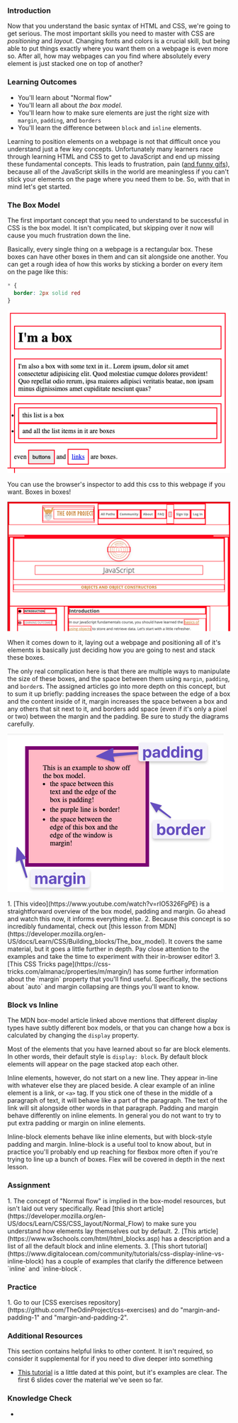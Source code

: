 
### Introduction
Now that you understand the basic syntax of HTML and CSS, we're going to get serious. The most important skills you need to master with CSS are _positioning_ and _layout_. Changing fonts and colors is a crucial skill, but being able to put things exactly where you want them on a webpage is even more so. After all, how may webpages can you find where absolutely every element is just stacked one on top of another?

### Learning Outcomes
* You'll learn about "Normal flow"
* You'll learn all about _the box model_.
* You'll learn how to make sure elements are just the right size with `margin`, `padding`, and `borders`
* You'll learn the difference between `block` and `inline` elements.

Learning to position elements on a webpage is not that difficult once you understand just a few key concepts. Unfortunately many learners race through learning HTML and CSS to get to JavaScript and end up missing these fundamental concepts. This leads to frustration, pain ([and funny gifs](https://giphy.com/gifs/css-13FrpeVH09Zrb2)), because all of the JavaScript skills in the world are meaningless if you can't stick your elements on the page where you need them to be. So, with that in mind let's get started.

### The Box Model
The first important concept that you need to understand to be successful in CSS is the box model. It isn't complicated, but skipping over it now will cause you much frustration down the line.

Basically, every single thing on a webpage is a rectangular box. These boxes can have other boxes in them and can sit alongside one another. You can get a rough idea of how this works by sticking a border on every item on the page like this:

~~~css
* {
  border: 2px solid red
}
~~~

![boxes](./imgs/boxes.png)

You can use the browser's inspector to add this css to this webpage if you want. Boxes in boxes!

![lines](./imgs/odin-lined.png)

When it comes down to it, laying out a webpage and positioning all of it's elements is basically just deciding how you are going to nest and stack these boxes.

The only real complication here is that there are multiple ways to manipulate the size of these boxes, and the space between them using `margin`, `padding`, and `border`s. The assigned articles go into more depth on this concept, but to sum it up briefly: padding increases the space between the edge of a box and the content inside of it, margin increases the space between a box and any others that sit next to it, and borders add space (even if it's only a pixel or two) between the margin and the padding. Be sure to study the diagrams carefully.

![the box model](./imgs/box-model.png)

<div class="lesson-content__panel" markdown="1">
1. [This video](https://www.youtube.com/watch?v=rIO5326FgPE) is a straightforward overview of the box model, padding and margin. Go ahead and watch this now, it informs everything else.
2. Because this concept is so incredibly fundamental, check out [this lesson from MDN](https://developer.mozilla.org/en-US/docs/Learn/CSS/Building_blocks/The_box_model). It covers the same material, but it goes a little further in depth. Pay close attention to the examples and take the time to experiment with their in-browser editor!
3. [This CSS Tricks page](https://css-tricks.com/almanac/properties/m/margin/) has some further information about the `margin` property that you'll find useful. Specifically, the sections about `auto` and margin collapsing are things you'll want to know.
</div>

### Block vs Inline
The MDN box-model article linked above mentions that different display types have subtly different box models, or that you can change how a box is calculated by changing the `display` property.

Most of the elements that you have learned about so far are block elements.  In other words, their default style is `display: block`. By default block elements will appear on the page stacked atop each other.

Inline elements, however, do not start on a new line. They appear in-line with whatever else they are placed beside. A clear example of an inline element is a link, or `<a>` tag. If you stick one of these in the middle of a paragraph of text, it will behave like a part of the paragraph. The text of the link will sit alongside other words in that paragraph. Padding and margin behave differently on inline elements. In general you do not want to try to put extra padding or margin on inline elements.

Inline-block elements behave like inline elements, but with block-style padding and margin. Inline-block is a useful tool to know about, but in practice you'll probably end up reaching for flexbox more often if you're trying to line up a bunch of boxes. Flex will be covered in depth in the next lesson.

### Assignment
<div class="lesson-content__panel" markdown="1">
1. The concept of "Normal flow" is implied in the box-model resources, but isn't laid out very specifically. Read [this short article](https://developer.mozilla.org/en-US/docs/Learn/CSS/CSS_layout/Normal_Flow) to make sure you understand how elements lay themselves out by default.
2. [This article](https://www.w3schools.com/html/html_blocks.asp) has a description and a list of all the default block and inline elements.
3. [This short tutorial](https://www.digitalocean.com/community/tutorials/css-display-inline-vs-inline-block) has a couple of examples that clarify the difference between `inline` and `inline-block`.
</div>

### Practice
<div class="lesson-content__panel" markdown="1">
1. Go to our [CSS exercises repository](https://github.com/TheOdinProject/css-exercises) and do "margin-and-padding-1" and "margin-and-padding-2".
</div>


### Additional Resources
This section contains helpful links to other content. It isn't required, so consider it supplemental for if you need to dive deeper into something
* [This tutorial](https://learnlayout.com/no-layout.html) is a little dated at this point, but it's examples are clear. The first 6 slides cover the material we've seen so far.

### Knowledge Check
*